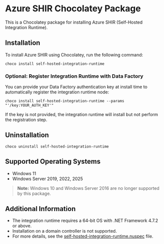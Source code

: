 # Azure SHIR Chocolatey Package

This is a Chocolatey package for installing Azure SHIR (Self-Hosted Integration Runtime).

## Installation

To install Azure SHIR using Chocolatey, run the following command:

```
choco install self-hosted-integration-runtime
```

### Optional: Register Integration Runtime with Data Factory

You can provide your Data Factory authentication key at install time to automatically register the integration runtime node:

```
choco install self-hosted-integration-runtime --params "'/key:YOUR_AUTH_KEY'"
```

If the key is not provided, the integration runtime will install but not perform the registration step.

## Uninstallation

```
choco uninstall self-hosted-integration-runtime
```

## Supported Operating Systems

- Windows 11
- Windows Server 2019, 2022, 2025

> **Note:** Windows 10 and Windows Server 2016 are no longer supported by this package.

## Additional Information

- The integration runtime requires a 64-bit OS with .NET Framework 4.7.2 or above.
- Installation on a domain controller is not supported.
- For more details, see the [self-hosted-integration-runtime.nuspec](self-hosted-integration-runtime/self-hosted-integration-runtime.nuspec) file.